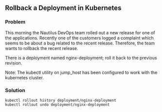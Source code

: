 ## Rollback a Deployment in Kubernetes

### Problem

This morning the Nautilus DevOps team rolled out a new release for one of the applications. Recently one of the
customers logged a complaint which seems to be about a bug related to the recent release. Therefore, the team wants to
rollback the recent release.

There is a deployment named nginx-deployment; roll it back to the previous revision.

Note: The kubectl utility on jump_host has been configured to work with the kubernetes cluster.

### Solution

```shell
kubectl rollout history deployment/nginx-deployment
kubectl rollout undo deployment/nginx-deployment
```